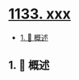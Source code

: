 # [1133. xxx](https://github.com/Tdahuyou/TNotes.leetcode/tree/main/notes/1133.%20xxx)

<!-- region:toc -->

- [1. 📝 概述](#1--概述)

<!-- endregion:toc -->

## 1. 📝 概述
